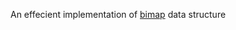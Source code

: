 An effecient implementation of [bimap](https://en.wikipedia.org/wiki/Bidirectional_map) data structure
